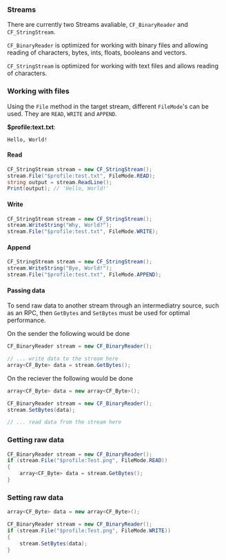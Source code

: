 ### Streams

There are currently two Streams avaliable, `CF_BinaryReader` and `CF_StringStream`.

`CF_BinaryReader` is optimized for working with binary files and allowing reading of characters, bytes, ints, floats, booleans and vectors.

`CF_StringStream` is optimized for working with text files and allows reading of characters.

### Working with files

Using the `File` method in the target stream, different `FileMode`'s can be used. They are `READ`, `WRITE` and `APPEND`.

**$profile:text.txt**:
```
Hello, World!
```

#### Read

```csharp
CF_StringStream stream = new CF_StringStream();
stream.File("$profile:test.txt", FileMode.READ);
string output = stream.ReadLine();
Print(output); // 'Hello, World!'
```

#### Write

```csharp
CF_StringStream stream = new CF_StringStream();
stream.WriteString("Why, World?");
stream.File("$profile:test.txt", FileMode.WRITE);
```

#### Append

```csharp
CF_StringStream stream = new CF_StringStream();
stream.WriteString("Bye, World!");
stream.File("$profile:test.txt", FileMode.APPEND);
```

#### Passing data

To send raw data to another stream through an intermediatry source, such as an RPC, then `GetBytes` and `SetBytes` must be used for optimal performance.

On the sender the following would be done

```csharp
CF_BinaryReader stream = new CF_BinaryReader();

// ... write data to the stream here
array<CF_Byte> data = stream.GetBytes();
```

On the reciever the following would be done

```csharp
array<CF_Byte> data = new array<CF_Byte>();

CF_BinaryReader stream = new CF_BinaryReader();
stream.SetBytes(data);

// ... read data from the stream here
```

### Getting raw data

```csharp
CF_BinaryReader stream = new CF_BinaryReader();
if (stream.File("$profile:Test.png", FileMode.READ))
{
	array<CF_Byte> data = stream.GetBytes();
}
```

### Setting raw data

```csharp
array<CF_Byte> data = new array<CF_Byte>();

CF_BinaryReader stream = new CF_BinaryReader();
if (stream.File("$profile:Test.png", FileMode.WRITE))
{
	stream.SetBytes(data);
}
```